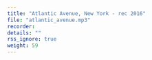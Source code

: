 ```yaml
---
title: "Atlantic Avenue, New York - rec 2016"
file: "atlantic_avenue.mp3"
recorder: 
details: ""
rss_ignore: true
weight: 59
---
```

